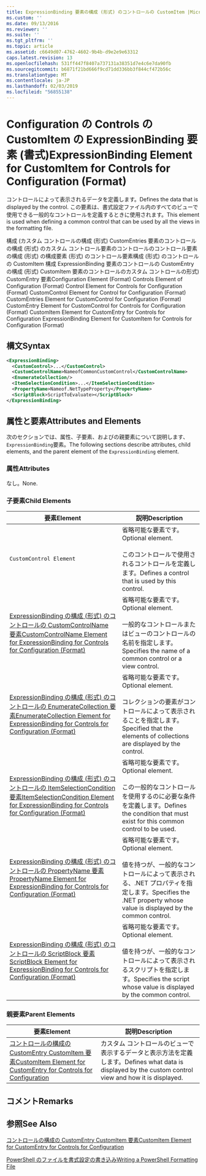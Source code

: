 ```yaml
---
title: ExpressionBinding 要素の構成 (形式) のコントロールの CustomItem |Microsoft Docs
ms.custom: ''
ms.date: 09/13/2016
ms.reviewer: ''
ms.suite: ''
ms.tgt_pltfrm: ''
ms.topic: article
ms.assetid: c6649d07-4762-4602-9b4b-d9e2e9e63312
caps.latest.revision: 13
ms.openlocfilehash: 531ff447f8407a737131a38351d7e4c6e7da90fb
ms.sourcegitcommit: b6871f21bd666f9cd71dd336bb3f844cf472b56c
ms.translationtype: MT
ms.contentlocale: ja-JP
ms.lasthandoff: 02/03/2019
ms.locfileid: "56855138"
---
```

# <a name="expressionbinding-element-for-customitem-for-controls-for-configuration-format"></a><span data-ttu-id="29e4c-102">Configuration の Controls の CustomItem の ExpressionBinding 要素 (書式)</span><span class="sxs-lookup"><span data-stu-id="29e4c-102">ExpressionBinding Element for CustomItem for Controls for Configuration (Format)</span></span>

<span data-ttu-id="29e4c-103">コントロールによって表示されるデータを定義します。</span><span class="sxs-lookup"><span data-stu-id="29e4c-103">Defines the data that is displayed by the control.</span></span> <span data-ttu-id="29e4c-104">この要素は、書式設定ファイル内のすべてのビューで使用できる一般的なコントロールを定義するときに使用されます。</span><span class="sxs-lookup"><span data-stu-id="29e4c-104">This element is used when defining a common control that can be used by all the views in the formatting file.</span></span>

<span data-ttu-id="29e4c-105">構成 (カスタム コントロールの構成 (形式) CustomEntries 要素のコントロールの構成 (形式) のカスタム コントロール要素のコントロールのコントロール要素の構成 (形式) の構成要素 (形式) のコントロール要素構成 (形式) のコントロールの CustomItem 構成 ExpressionBinding 要素のコントロールの CustomEntry の構成 (形式) CustomItem 要素のコントロールのカスタム コントロールの形式) CustomEntry 要素</span><span class="sxs-lookup"><span data-stu-id="29e4c-105">Configuration Element (Format) Controls Element of Configuration (Format) Control Element for Controls for Configuration (Format) CustomControl Element for Control for Configuration (Format) CustomEntries Element for CustomControl for Configuration (Format) CustomEntry Element for CustomControl for Controls for Configuration (Format) CustomItem Element for CustomEntry for Controls for Configuration ExpressionBinding Element for CustomItem for Controls for Configuration (Format)</span></span>

## <a name="syntax"></a><span data-ttu-id="29e4c-106">構文</span><span class="sxs-lookup"><span data-stu-id="29e4c-106">Syntax</span></span>

```xml
<ExpressionBinding>
  <CustomControl>...</CustomControl>
  <CustomControlName>NameofCommonCustomControl</CustomControlName>
  <EnumerateCollection/>
  <ItemSelectionCondition>...</ItemSelectionCondition>
  <PropertyName>Nameof.NetTypeProperty</PropertyName>
  <ScriptBlock>ScriptToEvaluate></ScriptBlock>
</ExpressionBinding>
```

## <a name="attributes-and-elements"></a><span data-ttu-id="29e4c-107">属性と要素</span><span class="sxs-lookup"><span data-stu-id="29e4c-107">Attributes and Elements</span></span>

<span data-ttu-id="29e4c-108">次のセクションでは、属性、子要素、およびの親要素について説明します、`ExpressionBinding`要素。</span><span class="sxs-lookup"><span data-stu-id="29e4c-108">The following sections describe attributes, child elements, and the parent element of the `ExpressionBinding` element.</span></span>

### <a name="attributes"></a><span data-ttu-id="29e4c-109">属性</span><span class="sxs-lookup"><span data-stu-id="29e4c-109">Attributes</span></span>

<span data-ttu-id="29e4c-110">なし。</span><span class="sxs-lookup"><span data-stu-id="29e4c-110">None.</span></span>

### <a name="child-elements"></a><span data-ttu-id="29e4c-111">子要素</span><span class="sxs-lookup"><span data-stu-id="29e4c-111">Child Elements</span></span>

|<span data-ttu-id="29e4c-112">要素</span><span class="sxs-lookup"><span data-stu-id="29e4c-112">Element</span></span>|<span data-ttu-id="29e4c-113">説明</span><span class="sxs-lookup"><span data-stu-id="29e4c-113">Description</span></span>|
|-------------|-----------------|
|`CustomControl Element`|<span data-ttu-id="29e4c-114">省略可能な要素です。</span><span class="sxs-lookup"><span data-stu-id="29e4c-114">Optional element.</span></span><br /><br /> <span data-ttu-id="29e4c-115">このコントロールで使用されるコントロールを定義します。</span><span class="sxs-lookup"><span data-stu-id="29e4c-115">Defines a control that is used by this control.</span></span>|
|[<span data-ttu-id="29e4c-116">ExpressionBinding の構成 (形式) のコントロールの CustomControlName 要素</span><span class="sxs-lookup"><span data-stu-id="29e4c-116">CustomControlName Element for ExpressionBinding for Controls for Configuration (Format)</span></span>](./customcontrolname-element-for-expressionbinding-for-controls-for-configuration-format.md)|<span data-ttu-id="29e4c-117">省略可能な要素です。</span><span class="sxs-lookup"><span data-stu-id="29e4c-117">Optional element.</span></span><br /><br /> <span data-ttu-id="29e4c-118">一般的なコントロールまたはビューのコントロールの名前を指定します。</span><span class="sxs-lookup"><span data-stu-id="29e4c-118">Specifies the name of a common control or a view control.</span></span>|
|[<span data-ttu-id="29e4c-119">ExpressionBinding の構成 (形式) のコントロールの EnumerateCollection 要素</span><span class="sxs-lookup"><span data-stu-id="29e4c-119">EnumerateCollection Element for ExpressionBinding for Controls for Configuration (Format)</span></span>](./enumeratecollection-element-for-expressionbinding-for-controls-for-configuration-format.md)|<span data-ttu-id="29e4c-120">省略可能な要素です。</span><span class="sxs-lookup"><span data-stu-id="29e4c-120">Optional element.</span></span><br /><br /> <span data-ttu-id="29e4c-121">コレクションの要素がコントロールによって表示されることを指定します。</span><span class="sxs-lookup"><span data-stu-id="29e4c-121">Specified that the elements of collections are displayed by the control.</span></span>|
|[<span data-ttu-id="29e4c-122">ExpressionBinding の構成 (形式) のコントロールの ItemSelectionCondition 要素</span><span class="sxs-lookup"><span data-stu-id="29e4c-122">ItemSelectionCondition Element for ExpressionBinding for Controls for Configuration (Format)</span></span>](./itemselectioncondition-element-for-expressionbinding-for-controls-for-configuration-format.md)|<span data-ttu-id="29e4c-123">省略可能な要素です。</span><span class="sxs-lookup"><span data-stu-id="29e4c-123">Optional element.</span></span><br /><br /> <span data-ttu-id="29e4c-124">この一般的なコントロールを使用するのに必要な条件を定義します。</span><span class="sxs-lookup"><span data-stu-id="29e4c-124">Defines the condition that must exist for this common control to be used.</span></span>|
|[<span data-ttu-id="29e4c-125">ExpressionBinding の構成 (形式) のコントロールの PropertyName 要素</span><span class="sxs-lookup"><span data-stu-id="29e4c-125">PropertyName Element for ExpressionBinding for Controls for Configuration (Format)</span></span>](./propertyname-element-for-expressionbinding-for-controls-for-configuration-format.md)|<span data-ttu-id="29e4c-126">省略可能な要素です。</span><span class="sxs-lookup"><span data-stu-id="29e4c-126">Optional element.</span></span><br /><br /> <span data-ttu-id="29e4c-127">値を持つが、一般的なコントロールによって表示される、.NET プロパティを指定します。</span><span class="sxs-lookup"><span data-stu-id="29e4c-127">Specifies the .NET property whose value is displayed by the common control.</span></span>|
|[<span data-ttu-id="29e4c-128">ExpressionBinding の構成 (形式) のコントロールの ScriptBlock 要素</span><span class="sxs-lookup"><span data-stu-id="29e4c-128">ScriptBlock Element for ExpressionBinding for Controls for Configuration (Format)</span></span>](./scriptblock-element-for-expressionbinding-for-controls-for-configuration-format.md)|<span data-ttu-id="29e4c-129">省略可能な要素です。</span><span class="sxs-lookup"><span data-stu-id="29e4c-129">Optional element.</span></span><br /><br /> <span data-ttu-id="29e4c-130">値を持つが、一般的なコントロールによって表示されるスクリプトを指定します。</span><span class="sxs-lookup"><span data-stu-id="29e4c-130">Specifies the script whose value is displayed by the common control.</span></span>|

### <a name="parent-elements"></a><span data-ttu-id="29e4c-131">親要素</span><span class="sxs-lookup"><span data-stu-id="29e4c-131">Parent Elements</span></span>

|<span data-ttu-id="29e4c-132">要素</span><span class="sxs-lookup"><span data-stu-id="29e4c-132">Element</span></span>|<span data-ttu-id="29e4c-133">説明</span><span class="sxs-lookup"><span data-stu-id="29e4c-133">Description</span></span>|
|-------------|-----------------|
|[<span data-ttu-id="29e4c-134">コントロールの構成の CustomEntry CustomItem 要素</span><span class="sxs-lookup"><span data-stu-id="29e4c-134">CustomItem Element for CustomEntry for Controls for Configuration</span></span>](./customitem-element-for-customentry-for-controls-for-configuration-format.md)|<span data-ttu-id="29e4c-135">カスタム コントロールのビューで表示するデータと表示方法を定義します。</span><span class="sxs-lookup"><span data-stu-id="29e4c-135">Defines what data is displayed by the custom control view and how it is displayed.</span></span>|

## <a name="remarks"></a><span data-ttu-id="29e4c-136">コメント</span><span class="sxs-lookup"><span data-stu-id="29e4c-136">Remarks</span></span>

## <a name="see-also"></a><span data-ttu-id="29e4c-137">参照</span><span class="sxs-lookup"><span data-stu-id="29e4c-137">See Also</span></span>

[<span data-ttu-id="29e4c-138">コントロールの構成の CustomEntry CustomItem 要素</span><span class="sxs-lookup"><span data-stu-id="29e4c-138">CustomItem Element for CustomEntry for Controls for Configuration</span></span>](./customitem-element-for-customentry-for-controls-for-configuration-format.md)

[<span data-ttu-id="29e4c-139">PowerShell のファイルを書式設定の書き込み</span><span class="sxs-lookup"><span data-stu-id="29e4c-139">Writing a PowerShell Formatting File</span></span>](./writing-a-powershell-formatting-file.md)
